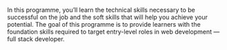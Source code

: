 In this programme, you’ll learn the technical skills necessary to be successful on the job and the soft skills that will help you achieve your potential. The goal of this programme is to provide learners with the foundation skills required to target entry-level roles in web development — full stack developer.
